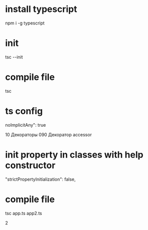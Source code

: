 # install typescript
npm i -g typescript

# init
tsc --init

# compile file
tsc

# ts config
noImplicitAny": true

10 Декораторы
090 Декоратор accessor

# init property in classes with help constructor
"strictPropertyInitialization": false,
# compile file
tsc app.ts app2.ts

2 